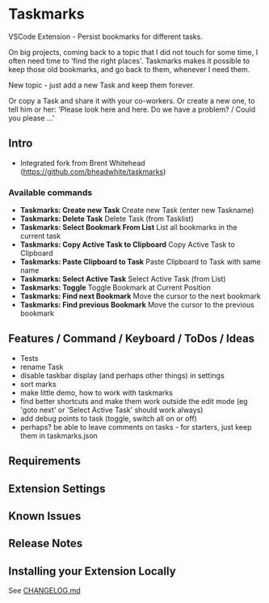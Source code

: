 # Taskmarks

VSCode Extension - Persist bookmarks for different tasks.

On big projects, coming back to a topic that I did not touch for some time, I often need time to 'find the right places'. Taskmarks makes it possible to keep those old bookmarks, and go back to them, whenever I need them.

New topic - just add a new Task and keep them forever.

Or copy a Task and share it with your co-workers. Or create a new one, to tell him or her: 'Please look here and here. Do we have a problem? / Could you please ...'

## Intro

- Integrated fork from Brent Whitehead (https://github.com/bheadwhite/taskmarks)

### Available commands

- **Taskmarks: Create new Task** Create new Task (enter new Taskname)
- **Taskmarks: Delete Task** Delete Task (from Tasklist)
- **Taskmarks: Select Bookmark From List** List all bookmarks in the current task
- **Taskmarks: Copy Active Task to Clipboard** Copy Active Task to Clipboard
- **Taskmarks: Paste Clipboard to Task** Paste Clipboard to Task with same name
- **Taskmarks: Select Active Task** Select Active Task (from List)
- **Taskmarks: Toggle** Toggle Bookmark at Current Position
- **Taskmarks: Find next Bookmark** Move the cursor to the next bookmark
- **Taskmarks: Find previous Bookmark** Move the cursor to the previous bookmark

## Features / Command / Keyboard / ToDos / Ideas

- Tests
- rename Task
- disable taskbar display (and perhaps other things) in settings
- sort marks
- make little demo, how to work with taskmarks
- find better shortcuts and make them work outside the edit mode (eg 'goto next' or 'Select Active Task' should work always)
- add debug points to task (toggle, switch all on or off)
- perhaps? be able to leave comments on tasks - for starters, just keep them in taskmarks.json

## Requirements

## Extension Settings

## Known Issues

## Release Notes

## Installing your Extension Locally

See [CHANGELOG.md](https://github.com/norbertK/taskmarks/blob/master/CHANGELOG.md)
